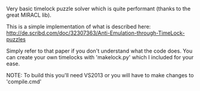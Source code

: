 Very basic timelock puzzle solver which is quite performant (thanks to the great MIRACL lib). 


This is a simple implementation of what is described here:
http://de.scribd.com/doc/32307363/Anti-Emulation-through-TimeLock-puzzles

Simply refer to that paper if you don't understand what the code does. 
You can create your own timelocks with 'makelock.py' which I included for your ease.

NOTE: To build this you'll need VS2013 or you will have to make changes to 'compile.cmd'
